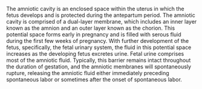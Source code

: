 The amniotic cavity is an enclosed space within the uterus in which the fetus develops and is protected during the antepartum period. The amniotic cavity is comprised of a dual-layer membrane, which includes an inner layer known as the amnion and an outer layer known as the chorion. This potential space forms early in pregnancy and is filled with serous fluid during the first few weeks of pregnancy. With further development of the fetus, specifically, the fetal urinary system, the fluid in this potential space increases as the developing fetus excretes urine. Fetal urine comprises most of the amniotic fluid. Typically, this barrier remains intact throughout the duration of gestation, and the amniotic membranes will spontaneously rupture, releasing the amniotic fluid either immediately preceding spontaneous labor or sometimes after the onset of spontaneous labor.